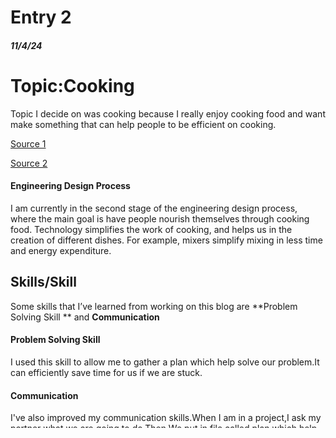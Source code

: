# Entry 2
##### 11/4/24

<h1>Topic:Cooking</h1>
Topic I decide on was cooking because I really enjoy cooking food and want make something that can help people to be efficient on cooking.

<a href="https://chefiq.com/blogs/blog/the-evolution-of-cooking-techniques-with-technology?srsltid=AfmBOorQKiX4FWKXYlliZ8-DcRKKTnU_rrNJmVpC0Y_h5Vfbskc3NW7N">Source 1</a><br>

<a href="https://kansaslivingmagazine.com/articles/2020/03/25/amazing-ways-technology-can-make-cooking-more-enjoyable">Source 2</a><br>

#### Engineering Design Process

I am currently in the second stage of the engineering design process, where the main goal is have people nourish themselves through cooking food. Technology simplifies the work of cooking, and helps us in the creation of different dishes. For example, mixers simplify mixing in less time and energy expenditure.
## Skills/Skill

Some skills that I’ve learned from working on this blog are **Problem Solving Skill ** and **Communication**  

#### Problem Solving Skill 
I used this skill to allow me to gather a plan which help solve our problem.It can efficiently save time for us if we are stuck.

#### Communication 
I've also improved my communication skills.When I am in a project,I ask my partner what we are going to do.Then We put in file called plan which help us to finish the project efficiently.




## Next steps

I am looking foward for technology of cooking.

[Previous](entry01.md) | [Next](entry03.md)

[Home](../README.md)

